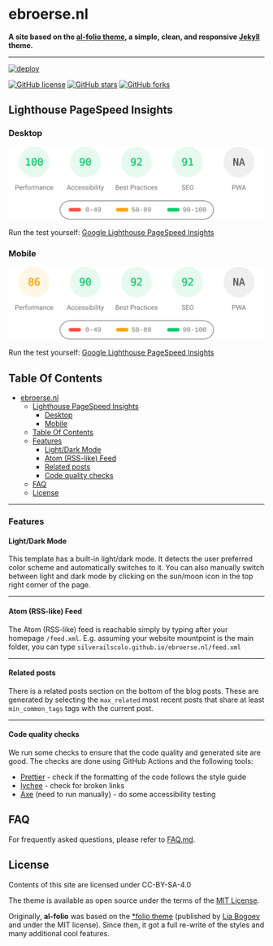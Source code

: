 # ebroerse.nl

<div>

**A site based on the [al-folio theme](https://github.com/alshedivat/al-folio), a simple, clean, and responsive [Jekyll](https://jekyllrb.com/) theme.**

---

[![deploy](https://github.com/silverailscolo/ebroerse.nl/actions/workflows/deploy.yml/badge.svg)](https://github.com/silverailscolo/ebroerse.nl/actions/workflows/deploy.yml)

[![GitHub license](https://img.shields.io/github/license/silverailscolo/ebroerse.nl?color=blue)](https://github.com/silverailscolo/ebroerse.nl/blob/master/LICENSE)
[![GitHub stars](https://img.shields.io/github/stars/silverailscolo/ebroerse.nl)](https://github.com/silverailscolo/ebroerse.nl)
[![GitHub forks](https://img.shields.io/github/forks/silverailscolo/ebroerse.nl)](https://github.com/silverailscolo/ebroerse.nl/fork)

</div>

## Lighthouse PageSpeed Insights

### Desktop

[![Google Lighthouse PageSpeed Insights](lighthouse_results/desktop/pagespeed.svg)](https://htmlpreview.github.io/?https://github.com/silverailscolo/ebroerse.nl/blob/main/lighthouse_results/desktop/silverailscolo/ebroerse.nl.html)

Run the test yourself: [Google Lighthouse PageSpeed Insights](https://pagespeed.web.dev/report?url=https%3A%2F%2Fsilverailscolo%2Febroerse.nl%2F&form_factor=desktop)

### Mobile

[![Google Lighthouse PageSpeed Insights](lighthouse_results/mobile/pagespeed.svg)](https://htmlpreview.github.io/?https://github.com/silverailscolo/ebroerse.nl/blob/main/lighthouse_results/mobile/silverailscolo/ebroerse.nl.html)

Run the test yourself: [Google Lighthouse PageSpeed Insights](https://pagespeed.web.dev/report?url=https%3A%2F%2Fsilverailscolo%2Febroerse.nl%2F&form_factor=mobile)

## Table Of Contents

- [ebroerse.nl](#ebroerse.nl)
  - [Lighthouse PageSpeed Insights](#lighthouse-pagespeed-insights)
    - [Desktop](#desktop)
    - [Mobile](#mobile)
  - [Table Of Contents](#table-of-contents)
  - [Features](#features)
    - [Light/Dark Mode](#lightdark-mode)
    - [Atom (RSS-like) Feed](#atom-rss-like-feed)
    - [Related posts](#related-posts)
    - [Code quality checks](#code-quality-checks)
  - [FAQ](#faq)
  - [License](#license)

---

### Features

#### Light/Dark Mode

This template has a built-in light/dark mode. It detects the user preferred color scheme and automatically switches to it. You can also manually switch between light and dark mode by clicking on the sun/moon icon in the top right corner of the page.

---

#### Atom (RSS-like) Feed

The Atom (RSS-like) feed is reachable simply by typing after your homepage `/feed.xml`. E.g. assuming your website mountpoint is the main folder, you can type `silverailscolo.github.io/ebroerse.nl/feed.xml`

---

#### Related posts

There is a related posts section on the bottom of the blog posts. These are generated by selecting the `max_related` most recent posts that share at least `min_common_tags` tags with the current post.

---

#### Code quality checks

We run some checks to ensure that the code quality and generated site are good. The checks are done using GitHub Actions and the following tools:

- [Prettier](https://prettier.io/) - check if the formatting of the code follows the style guide
- [lychee](https://lychee.cli.rs/) - check for broken links
- [Axe](https://github.com/dequelabs/axe-core) (need to run manually) - do some accessibility testing

## FAQ

For frequently asked questions, please refer to [FAQ.md](FAQ.md).

## License

Contents of this site are licensed under CC-BY-SA-4.0

The theme is available as open source under the terms of the [MIT License](https://github.com/george-gca/multi-language-al-folio/blob/master/LICENSE).

Originally, **al-folio** was based on the [\*folio theme](https://github.com/bogoli/-folio) (published by [Lia Bogoev](https://liabogoev.com) and under the MIT license). Since then, it got a full re-write of the styles and many additional cool features.
